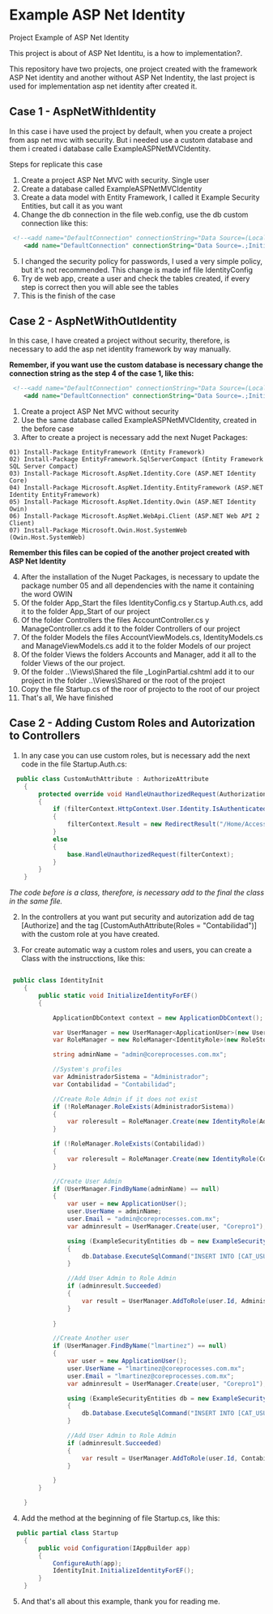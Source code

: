 # Example ASP Net Identity
Project Example of ASP Net Identity

This project is about of ASP Net Identitu, is a how to implementation?.

This repository have two projects, one project created with the framework ASP Net identity and another without ASP Net Indentity, the last project is used for implementation asp net identity after created it.

## Case 1 - AspNetWithIdentity

In this case i have used the project by default, when you create a project from asp net mvc with security. But i needed use a custom database and them i created i database calle ExampleASPNetMVCIdentity.

Steps for replicate this case

1. Create a project ASP Net MVC with security. Single user
2. Create a database called ExampleASPNetMVCIdentity
3. Create a data model with Entity Framework, I called it Example Security Entities, but call it as you want
4. Change the db connection in the file web.config, use the db custom connection like this:

```xml
 <!--<add name="DefaultConnection" connectionString="Data Source=(LocalDb)\MSSQLLocalDB;AttachDbFilename=|DataDirectory|\aspnet-AspNetWithIdentity-20190510110134.mdf;Initial Catalog=aspnet-AspNetWithIdentity-20190510110134;Integrated Security=True" providerName="System.Data.SqlClient" />-->
    <add name="DefaultConnection" connectionString="Data Source=.;Initial Catalog=ExampleASPNetMVCIdentity;persist security info=True;user id=sa;password=Corepro1;multipleactiveresultsets=True;" providerName="System.Data.SqlClient" />
```
5. I changed the security policy for passwords, I used a very simple policy, but it's not recommended. This change is made inf file IdentityConfig
6. Try de web app, create a user and check the tables created, if every step is correct then you will able see the tables
7. This is the finish of the case

## Case 2 - AspNetWithOutIdentity

In this case, I have created a project without security, therefore, is necessary to add the asp net identity framework by way manually.

**Remember, if you want use the custom database is necessary change the connection string as the step 4 of the case 1, like this:**

```xml
 <!--<add name="DefaultConnection" connectionString="Data Source=(LocalDb)\MSSQLLocalDB;AttachDbFilename=|DataDirectory|\aspnet-AspNetWithIdentity-20190510110134.mdf;Initial Catalog=aspnet-AspNetWithIdentity-20190510110134;Integrated Security=True" providerName="System.Data.SqlClient" />-->
    <add name="DefaultConnection" connectionString="Data Source=.;Initial Catalog=ExampleASPNetMVCIdentity;persist security info=True;user id=sa;password=Corepro1;multipleactiveresultsets=True;" providerName="System.Data.SqlClient" />
```

1. Create a project ASP Net MVC without security
2. Use the same database called ExampleASPNetMVCIdentity, created in the before case
3. After to create a project is necessary add the next Nuget Packages:

```
01) Install-Package EntityFramework (Entity Framework)
02) Install-Package EntityFramework.SqlServerCompact (Entity Framework SQL Server Compact)
03) Install-Package Microsoft.AspNet.Identity.Core (ASP.NET Identity Core)
04) Install-Package Microsoft.AspNet.Identity.EntityFramework (ASP.NET Identity EntityFramework)
05) Install-Package Microsoft.AspNet.Identity.Owin (ASP.NET Identity Owin)
06) Install-Package Microsoft.AspNet.WebApi.Client (ASP.NET Web API 2 Client)
07) Install-Package Microsoft.Owin.Host.SystemWeb (Owin.Host.SystemWeb)
```
**Remember this files can be copied of the another project created with ASP Net Identity**

4. After the installation of the Nuget Packages, is necessary to update the package number 05 and all dependencies with the name it containing the word OWIN
5. Of the folder App_Start the files IdentityConfig.cs y Startup.Auth.cs, add it to the folder App_Start of our project 
6. Of the folder Controllers the files  AccountController.cs  y ManageController.cs add it to the folder Controllers of our project 
7. Of the folder Models the files AccountViewModels.cs, IdentityModels.cs and ManageViewModels.cs add it to the folder Models of our project
8. Of the folder Views the folders Accounts and Manager, add it all to the folder Views of the our project.
9. Of the folder ..\Views\Shared the file _LoginPartial.cshtml add it to our project in the folder ..\Views\Shared or the root of the project
10. Copy the file Startup.cs of the roor of projecto to the root of our project
11. That's all, We have finished

## Case 2 - Adding Custom Roles and Autorization to Controllers

1. In any case you can use custom roles, but is necessary add the next code in the file Startup.Auth.cs:

```c#
  public class CustomAuthAttribute : AuthorizeAttribute
    {
        protected override void HandleUnauthorizedRequest(AuthorizationContext filterContext)
        {
            if (filterContext.HttpContext.User.Identity.IsAuthenticated)
            {
                filterContext.Result = new RedirectResult("/Home/AccessDenied");
            }
            else
            {
                base.HandleUnauthorizedRequest(filterContext);
            }
        }
    }
```
*The code before is a class, therefore, is necessary add to the final the class in the same file.*

2. In the controllers at you want put security and autorization add de tag [Authorize] and the tag [CustomAuthAttribute(Roles = "Contabilidad")] with the custom role at you have created.

3. For create automatic way a custom roles and users, you can create a Class with the instrucctions, like this:

```c#

 public class IdentityInit
    {
        public static void InitializeIdentityForEF()
        {

            ApplicationDbContext context = new ApplicationDbContext();

            var UserManager = new UserManager<ApplicationUser>(new UserStore<ApplicationUser>(context));
            var RoleManager = new RoleManager<IdentityRole>(new RoleStore<IdentityRole>(context));

            string adminName = "admin@coreprocesses.com.mx";

            //System's profiles
            var AdministradorSistema = "Administrador";
            var Contabilidad = "Contabilidad";

            //Create Role Admin if it does not exist
            if (!RoleManager.RoleExists(AdministradorSistema))
            {
                var roleresult = RoleManager.Create(new IdentityRole(AdministradorSistema));
            }

            if (!RoleManager.RoleExists(Contabilidad))
            {
                var roleresult = RoleManager.Create(new IdentityRole(Contabilidad));
            }

            //Create User Admin
            if (UserManager.FindByName(adminName) == null)
            {
                var user = new ApplicationUser();
                user.UserName = adminName;
                user.Email = "admin@coreprocesses.com.mx";
                var adminresult = UserManager.Create(user, "Corepro1");

                using (ExampleSecurityEntities db = new ExampleSecurityEntities())
                {
                    db.Database.ExecuteSqlCommand("INSERT INTO [CAT_USUARIOS] ([NOMBRE], [APPELIDO_PATERNO], [APELLIDO_MATERNO], [USUARIO], [ROL], [CORREO]) VALUES('Admin', 'Admin', 'Admin', 'admin', 'Administrador', 'notificaciones.hcud@coreprocesses.com.mx')");
                }

                //Add User Admin to Role Admin
                if (adminresult.Succeeded)
                {
                    var result = UserManager.AddToRole(user.Id, AdministradorSistema);
                }
               
            }

            //Create Another user
            if (UserManager.FindByName("lmartinez") == null)
            {
                var user = new ApplicationUser();
                user.UserName = "lmartinez@coreprocesses.com.mx";
                user.Email = "lmartinez@coreprocesses.com.mx";
                var adminresult = UserManager.Create(user, "Corepro1");

                using (ExampleSecurityEntities db = new ExampleSecurityEntities())
                {
                    db.Database.ExecuteSqlCommand("INSERT INTO [CAT_USUARIOS] ([NOMBRE], [APPELIDO_PATERNO], [APELLIDO_MATERNO], [USUARIO], [ROL], [CORREO]) VALUES('Luis', 'Martinez', 'Candelero', 'lmartinez', 'Contabilidad', 'lmartinez.hcud@coreprocesses.com.mx')");
                }

                //Add User Admin to Role Admin
                if (adminresult.Succeeded)
                {
                    var result = UserManager.AddToRole(user.Id, Contabilidad);
                }

            }
        }

    }

```
4. Add the method at the beginning of file Startup.cs, like this:

```c#
  public partial class Startup
    {
        public void Configuration(IAppBuilder app)
        {
            ConfigureAuth(app);
            IdentityInit.InitializeIdentityForEF();
        }
    }

```
5. And that's all about this example, thank you for reading me.


